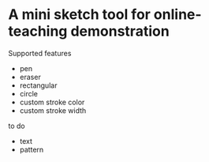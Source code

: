 # A mini sketch tool for online-teaching demonstration

Supported features

- pen
- eraser
- rectangular
- circle
- custom stroke color
- custom stroke width

to do

- text
- pattern
